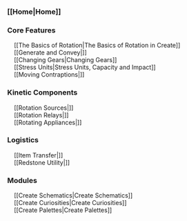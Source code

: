 ### [[Home|Home]]

### Core Features
&nbsp; &nbsp; [[The Basics of Rotation|The Basics of Rotation in Create]]<br>
&nbsp; &nbsp; [[Generate and Convey|]]<br>
&nbsp; &nbsp; [[Changing Gears|Changing Gears]]<br>
&nbsp; &nbsp; [[Stress Units|Stress Units, Capacity and Impact]]<br>
&nbsp; &nbsp; [[Moving Contraptions|]]

### Kinetic Components
&nbsp; &nbsp; [[Rotation Sources|]]<br>
&nbsp; &nbsp; [[Rotation Relays|]]<br>
&nbsp; &nbsp; [[Rotating Appliances|]]

### Logistics
&nbsp; &nbsp; [[Item Transfer|]]<br>
&nbsp; &nbsp; [[Redstone Utility|]]

### Modules
&nbsp; &nbsp; [[Create Schematics|Create Schematics]]<br>
&nbsp; &nbsp; [[Create Curiosities|Create Curiosities]]<br>
&nbsp; &nbsp; [[Create Palettes|Create Palettes]]